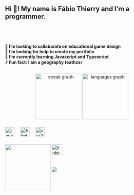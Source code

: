 <h2 align="left">Hi 👋! My name is Fábio Thierry and I'm a programmer.</h2>

###

<br clear="both">
<h4 align="left"><br>👯 I’m looking to collaborate on educational game design<br>🤝 I’m looking for help to create my portfolio<br>🌱 I’m currently learning Javascript and Typescript<br>⚡ Fun fact: I am a geography teathcer</h4>

###

<div align="center">
<!--   <img src="https://github-readme-stats.vercel.app/api?username=FabioThierry&hide_title=false&hide_rank=false&show_icons=true&include_all_commits=true&count_private=true&disable_animations=false&theme=dark&locale=en&hide_border=false" height="150" alt="stats graph"  /> -->
  <img src="https://streak-stats.demolab.com?user=FabioThierry&locale=en&mode=daily&theme=dark&hide_border=false&border_radius=5" height="150" alt="streak graph"  />
  <img src="https://github-readme-stats.vercel.app/api/top-langs?username=FabioThierry&locale=en&hide_title=false&layout=compact&card_width=320&langs_count=5&theme=dark&hide_border=false" height="150" alt="languages graph"  />
</div>

###

<div align="left">
  <img src="https://cdn.jsdelivr.net/gh/devicons/devicon/icons/javascript/javascript-original.svg" height="30" alt="javascript logo"  />
  <img width="12" />
<!--   <img src="https://cdn.jsdelivr.net/gh/devicons/devicon/icons/typescript/typescript-original.svg" height="30" alt="typescript logo"  /> -->
<!--   <img width="12" /> -->
  <img src="https://cdn.jsdelivr.net/gh/devicons/devicon/icons/html5/html5-original.svg" height="30" alt="html5 logo"  />
  <img width="12" />
  <img src="https://cdn.jsdelivr.net/gh/devicons/devicon/icons/css3/css3-original.svg" height="30" alt="css3 logo"  />
  <img width="12" />
<!--   <img src="https://cdn.jsdelivr.net/gh/devicons/devicon/icons/python/python-original.svg" height="30" alt="python logo"  /> -->
  <img width="12" />
<!--   <img src="https://cdn.jsdelivr.net/gh/devicons/devicon/icons/java/java-original.svg" height="30" alt="java logo"  /> -->
  <img width="12" />
<!--   <img src="https://cdn.jsdelivr.net/gh/devicons/devicon/icons/csharp/csharp-original.svg" height="30" alt="csharp logo"  /> -->
  <img width="12" />
<!--    <img src="https://cdn.jsdelivr.net/gh/devicons/devicon/icons/unity/unity-original.svg" height="30" alt="unity logo"  /> -->
</div>

###

<img align="left" height="150" src="https://media.giphy.com/media/v1.Y2lkPTc5MGI3NjExNnZsOWl6N2poOW4waDRvMWRkZWJhd3d6ZnR3NjM4aHE1OWcwcnJ2eCZlcD12MV9pbnRlcm5hbF9naWZfYnlfaWQmY3Q9Zw/RoNmZIBPoT54c8rYZt/giphy.gif"  />

###

<div align="left">
  <img src="https://img.shields.io/static/v1?message=LinkedIn&logo=linkedin&label=&color=0077B5&logoColor=white&labelColor=&style=for-the-badge" height="35" alt="linkedin logo"  />
</div>

###

<br clear="center">

<img align="left" src="https://profile-counter.glitch.me/FabioThierry/count.svg?"  />

####
